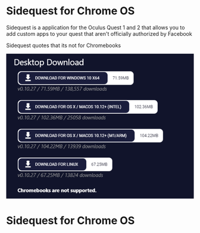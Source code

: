 <h1> Sidequest for Chrome OS </h1>
<p> Sidequest is a application for the Oculus Quest 1 and 2 that allows you to add custom apps to your quest that aren't officially authorized by Facebook </p>
<p> Sidequest quotes that its not for Chromebooks </p>
<img src="https://github.com/finobeproject/sidequest-chromeos/blob/main/chromebook_notsupported.PNG" alt="Chromebook Not Supported Image">
<h1> Sidequest for Chrome OS </h1>
